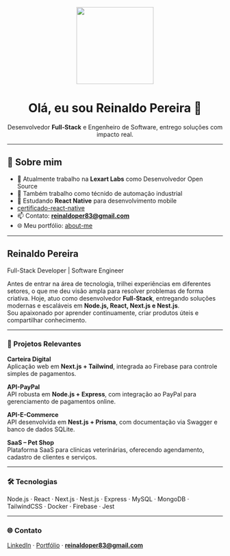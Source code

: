 <!-- Banner central animado -->
<div align="center">
  <img src="https://media.giphy.com/media/M9gbBd9nbDrOTu1Mqx/giphy.gif" width="180"/>
</div>

<h1 align="center">Olá, eu sou Reinaldo Pereira 👋</h1>

<p align="center">
  Desenvolvedor <strong>Full‑Stack</strong> e Engenheiro de Software, entrego soluções com impacto real.
</p>

---

## 🚀 Sobre mim

- 💼 Atualmente trabalho na **Lexart Labs** como Desenvolvedor Open Source  
- 💼 Também trabalho como técnido de automação industrial
- 📱 Estudando **React Native** para desenvolvimento mobile  
- [certificado-react-native](https://hermes.dio.me/certificates/MGYKVKKU.pdf)
- 📫 Contato: **reinaldoper83@gmail.com**  
- 🌐 Meu portfólio: [about-me](https://about-me-two-kohl.vercel.app/)

---

## Reinaldo Pereira  
Full-Stack Developer | Software Engineer  

Antes de entrar na área de tecnologia, trilhei experiências em diferentes setores, o que me deu visão ampla para resolver problemas de forma criativa. Hoje, atuo como desenvolvedor **Full-Stack**, entregando soluções modernas e escaláveis em **Node.js, React, Next.js e Nest.js**.  
Sou apaixonado por aprender continuamente, criar produtos úteis e compartilhar conhecimento.  

---

### 🚀 Projetos Relevantes  

**Carteira Digital**  
Aplicação web em **Next.js + Tailwind**, integrada ao Firebase para controle simples de pagamentos.  

**API-PayPal**  
API robusta em **Node.js + Express**, com integração ao PayPal para gerenciamento de pagamentos online.  

**API-E-Commerce**  
API desenvolvida em **Nest.js + Prisma**, com documentação via Swagger e banco de dados SQLite.  

**SaaS – Pet Shop**  
Plataforma SaaS para clínicas veterinárias, oferecendo agendamento, cadastro de clientes e serviços.  

---

### 🛠️ Tecnologias  

Node.js · React · Next.js · Nest.js · Express · MySQL · MongoDB · TailwindCSS · Docker · Firebase · Jest  

---

### 🌐 Contato  

[LinkedIn](https://linkedin.com/in/reinaldo-pereira-9222a27a/) · [Portfólio](https://about-me-two-kohl.vercel.app/) · **reinaldoper83@gmail.com**

